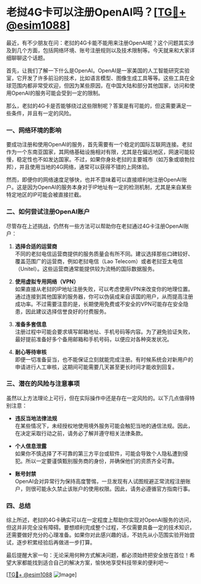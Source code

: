 # 老挝4G卡可以注册OpenAI吗？[[TG💪+ @esim1088](https://t.me/s/esim1088)]

最近，有不少朋友在问：老挝的4G卡能不能用来注册OpenAI呢？这个问题其实涉及到几个方面，包括网络环境、账号注册规则以及技术限制等。今天就来和大家详细聊聊这个话题。

首先，让我们了解一下什么是OpenAI。OpenAI是一家美国的人工智能研究实验室，它开发了许多前沿的技术，比如语言模型、图像生成工具等等。这些工具在全球范围内都非常受欢迎，但因为某些原因，在中国大陆和部分其他国家，访问和使用OpenAI的服务可能会受到一定的限制。

那么，老挝的4G卡是否能够绕过这些限制呢？答案是有可能的，但这需要满足一些条件，并且有一定的风险。

### 一、网络环境的影响

要成功注册和使用OpenAI的服务，首先需要有一个稳定的国际互联网连接。老挝作为一个东南亚国家，其网络基础设施相对有限，尤其是在偏远地区，网速可能较慢，稳定性也不如发达国家。不过，如果你身处老挝的主要城市（如万象或琅勃拉邦），并且使用当地的4G网络，通常可以获得不错的上网体验。

然而，即便你的网络速度足够快，也并不意味着可以直接顺利地注册OpenAI账户。这是因为OpenAI的服务本身对于IP地址有一定的检测机制，尤其是来自某些特定地区的IP可能会被直接拦截。

### 二、如何尝试注册OpenAI账户

尽管存在上述挑战，仍然有一些方法可以帮助你在老挝通过4G卡注册OpenAI账户：

1. **选择合适的运营商**  
   不同的老挝电信运营商提供的服务质量会有所不同。建议选择那些口碑较好、覆盖范围广的运营商，例如老挝电信（Lao Telecom）或者老挝亚太电信（Unitel）。这些运营商通常能提供较为流畅的国际数据服务。

2. **使用虚拟专用网络（VPN）**  
   如果直接从老挝的IP地址注册失败，可以考虑使用VPN来改变你的地理位置。通过连接到其他国家的服务器，你可以伪装成来自该国的用户，从而提高注册成功率。不过需要注意的是，长期使用免费或不安全的VPN可能存在安全隐患，因此建议选择信誉良好的付费服务。

3. **准备多套信息**  
   注册过程中可能会要求填写邮箱地址、手机号码等内容。为了避免验证失败，最好提前准备好多个备用邮箱和手机号码，以便应对各种突发状况。

4. **耐心等待审核**  
   即便一切准备妥当，也不能保证立刻就能完成注册。有时候系统会对新用户的申请进行人工审核，这期间可能需要几天甚至更长时间才能收到回复。

### 三、潜在的风险与注意事项

虽然以上方法理论上可行，但在实际操作中还是存在一定风险的。以下几点值得特别注意：

- **违反当地法律法规**  
  在某些情况下，未经授权地使用境外服务可能会触犯当地的通信法规。因此，在决定采取行动之前，请务必了解并遵守相关法律条款。

- **个人信息泄露**  
  如果你不慎选择了不可靠的第三方平台或软件，可能会导致个人隐私遭到侵犯。所以一定要谨慎甄别服务商的身份，并确保他们的资质齐全可靠。

- **账号封禁**  
  OpenAI会对异常行为保持高度警惕，一旦发现有人试图规避正常流程注册账户，则很可能永久禁止该账户的使用权限。因此，请务必遵循官方指南行事。

### 四、总结

综上所述，老挝的4G卡确实可以在一定程度上帮助你实现对OpenAI服务的访问，但这并非完全没有障碍。要想顺利完成整个过程，不仅需要具备一定的技术知识，还需要做好充分的心理准备。如果你对此感兴趣的话，不妨先从小范围实验开始尝试，逐步积累经验后再做进一步打算。

最后提醒大家一句：无论采用何种方式解决问题，都必须始终把安全放在首位！希望大家都能找到适合自己的解决方案，愉快地享受科技带来的便利吧～

[[TG💪+ @esim1088](https://t.me/s/esim1088) ![Image](https://i.postimg.cc/4NQfJmqS/Snipaste-2025-05-13-00-14-12.png)]